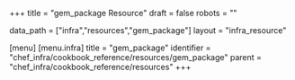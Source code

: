 +++
title = "gem_package Resource"
draft = false
robots = ""

data_path = ["infra","resources","gem_package"]
layout = "infra_resource"


[menu]
  [menu.infra]
    title = "gem_package"
    identifier = "chef_infra/cookbook_reference/resources/gem_package"
    parent = "chef_infra/cookbook_reference/resources"
+++

<!-- The contents of this page are automatically generated from the gem_package.yaml file in the data directory. -->
<!-- To suggest a change, edit the https://github.com/chef/chef/blob/master/lib/chef/resource/gem_package.rb file
      and submit a pull request to the https://github.com/chef/chef repository. -->
